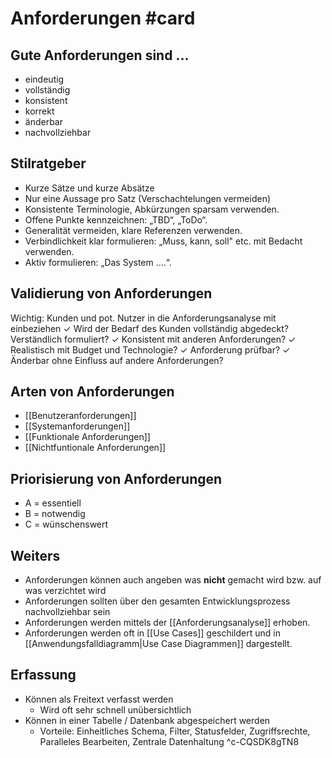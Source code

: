 # Anforderungen #card 
## Gute Anforderungen sind ...
- eindeutig
- vollständig
- konsistent
- korrekt
- änderbar
- nachvollziehbar 
## Stilratgeber
- Kurze Sätze und kurze Absätze
- Nur eine Aussage pro Satz (Verschachtelungen vermeiden)
- Konsistente Terminologie, Abkürzungen sparsam verwenden.
- Offene Punkte kennzeichnen: „TBD“, „ToDo“.
- Generalität vermeiden, klare Referenzen verwenden.
- Verbindlichkeit klar formulieren: „Muss, kann, soll" etc. mit Bedacht verwenden.
- Aktiv formulieren: „Das System ....“.
## Validierung von Anforderungen
Wichtig: Kunden und pot. Nutzer in die Anforderungsanalyse mit einbeziehen
$\checkmark$ Wird der Bedarf des Kunden vollständig abgedeckt?
Verständlich formuliert?
$\checkmark$ Konsistent mit anderen Anforderungen?
$\checkmark$ Realistisch mit Budget und Technologie?
$\checkmark$ Anforderung prüfbar?
$\checkmark$ Änderbar ohne Einfluss auf andere Anforderungen?
## Arten von Anforderungen
- [[Benutzeranforderungen]]
- [[Systemanforderungen]]
- [[Funktionale Anforderungen]]
- [[Nichtfuntionale Anforderungen]]

## Priorisierung von Anforderungen
- A = essentiell
- B = notwendig
- C = wünschenswert
## Weiters
- Anforderungen können auch angeben was **nicht** gemacht wird bzw. auf was verzichtet wird
- Anforderungen sollten über den gesamten Entwicklungsprozess nachvollziehbar sein
- Anforderungen werden mittels der [[Anforderungsanalyse]] erhoben.
- Anforderungen werden oft in [[Use Cases]] geschildert und in [[Anwendungsfalldiagramm|Use Case Diagrammen]] dargestellt. 
## Erfassung
- Können als Freitext verfasst werden
  - Wird oft sehr schnell unübersichtlich
 - Können in einer Tabelle / Datenbank abgespeichert werden
   - Vorteile: Einheitliches Schema, Filter, Statusfelder, Zugriffsrechte, Paralleles Bearbeiten, Zentrale Datenhaltung
^c-CQSDK8gTN8